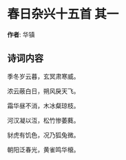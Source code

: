 # 春日杂兴十五首  其一

**作者**: 华镇

## 诗词内容

季冬岁云暮，玄冥肃寒威。

浓云蔽白日，朔风戾天飞。

霜华昼不消，木冰粲琼枝。

河汉凝以沍，松竹惨萎蕤。

豺虎有饥色，况乃狐兔微。

朝阳泛春光，黄雀鸣华榱。

